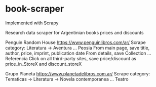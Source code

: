 # book-scraper
Implemented with Scrapy

Research data scraper for Argentinian books prices and discounts

Penguin Random House https://www.penguinlibros.com/ar/
Scrape category: Literatura -> Aventura … Peosia
  From main page, save title, author, price, imprint, publication date
  From details, save Collection … Referencia
  Click on all third-party sites, save price/discount as price_in_StoreX and discount_storeX 

Grupo Planeta https://www.planetadelibros.com.ar/
  Scrape category: Tematicas -> Literatura -> Novela contemporanea … Teatro

